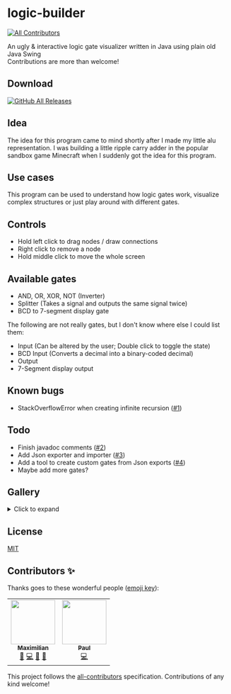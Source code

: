 # logic-builder
<!-- ALL-CONTRIBUTORS-BADGE:START - Do not remove or modify this section -->
[![All Contributors](https://img.shields.io/badge/all_contributors-2-orange.svg?style=flat-square)](#contributors-)
<!-- ALL-CONTRIBUTORS-BADGE:END -->
An ugly & interactive logic gate visualizer written in Java using plain old Java Swing\
Contributions are more than welcome!

## Download
[![GitHub All Releases](https://img.shields.io/github/downloads/RealCerus/logic-builder/total?style=for-the-badge)](https://github.com/RealCerus/logic-builder/releases/latest)

## Idea
The idea for this program came to mind shortly after I made my little alu representation. I was building a little ripple carry adder in the popular sandbox game Minecraft when I suddenly got the idea for this program.

## Use cases
This program can be used to understand how logic gates work, visualize complex structures or just play around with different gates.

## Controls
- Hold left click to drag nodes / draw connections
- Right click to remove a node
- Hold middle click to move the whole screen

## Available gates
- AND, OR, XOR, NOT (Inverter)
- Splitter (Takes a signal and outputs the same signal twice)
- BCD to 7-segment display gate

The following are not really gates, but I don't know where else I could list them:
- Input (Can be altered by the user; Double click to toggle the state)
- BCD Input (Converts a decimal into a binary-coded decimal)
- Output
- 7-Segment display output

## Known bugs
- StackOverflowError when creating infinite recursion ([#1](https://github.com/RealCerus/logic-builder/issues/1))

## Todo
- Finish javadoc comments ([#2](https://github.com/RealCerus/logic-builder/issues/2))
- Add Json exporter and importer ([#3](https://github.com/RealCerus/logic-builder/issues/3))
- Add a tool to create custom gates from Json exports ([#4](https://github.com/RealCerus/logic-builder/issues/4))
- Maybe add more gates?

## Gallery
<details>
<summary>Click to expand</summary>

<img src="https://nobody-will.make-america-great-aga.in/nQvECTDNdeNnKlKR" alt="Picture 1"><br>

<img src="https://nobody-will.make-america-great-aga.in/PbkkPDavKIyMyUyR" alt="Picture 2"><br>

<img src="https://nobody-will.make-america-great-aga.in/oHKOUfAIduqUzmZN" alt="Picture 3"><br>

<img src="https://cerus-dev.de/img/logic-builder-7-segment.gif" alt="Picture 4">
</details>

## License
[MIT](LICENSE)

## Contributors ✨

Thanks goes to these wonderful people ([emoji key](https://allcontributors.org/docs/en/emoji-key)):

<!-- ALL-CONTRIBUTORS-LIST:START - Do not remove or modify this section -->
<!-- prettier-ignore-start -->
<!-- markdownlint-disable -->
<table>
  <tr>
    <td align="center"><a href="https://cerus-dev.de"><img src="https://avatars3.githubusercontent.com/u/46848982?v=4" width="100px;" alt=""/><br /><sub><b>Maximilian</b></sub></a><br /><a href="https://github.com/RealCerus/logic-builder/issues?q=author%3ARealCerus" title="Bug reports">🐛</a> <a href="https://github.com/RealCerus/logic-builder/commits?author=RealCerus" title="Code">💻</a> <a href="https://github.com/RealCerus/logic-builder/commits?author=RealCerus" title="Documentation">📖</a> <a href="#ideas-RealCerus" title="Ideas, Planning, & Feedback">🤔</a></td>
    <td align="center"><a href="https://bitbucket.org/Paul2708/"><img src="https://avatars2.githubusercontent.com/u/12039677?v=4" width="100px;" alt=""/><br /><sub><b>Paul</b></sub></a><br /><a href="https://github.com/RealCerus/logic-builder/commits?author=Paul2708" title="Code">💻</a></td>
  </tr>
</table>

<!-- markdownlint-enable -->
<!-- prettier-ignore-end -->
<!-- ALL-CONTRIBUTORS-LIST:END -->

This project follows the [all-contributors](https://github.com/all-contributors/all-contributors) specification. Contributions of any kind welcome!